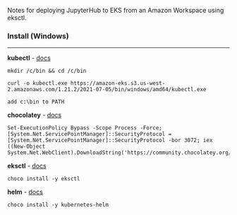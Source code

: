 Notes for deploying JupyterHub to EKS from an Amazon Workspace using eksctl.

### Install (Windows)
---  

**kubectl** - [docs](https://docs.aws.amazon.com/eks/latest/userguide/install-kubectl.html)  

```
mkdir /c/bin && cd /c/bin

curl -o kubectl.exe https://amazon-eks.s3.us-west-2.amazonaws.com/1.21.2/2021-07-05/bin/windows/amd64/kubectl.exe

add c:\bin to PATH
```

**chocolatey** - [docs](https://chocolatey.org/install)  

```
Set-ExecutionPolicy Bypass -Scope Process -Force; [System.Net.ServicePointManager]::SecurityProtocol = [System.Net.ServicePointManager]::SecurityProtocol -bor 3072; iex ((New-Object System.Net.WebClient).DownloadString('https://community.chocolatey.org/install.ps1'))   
```

**eksctl** - [docs](https://docs.aws.amazon.com/eks/latest/userguide/eksctl.html)

```
choco install -y eksctl
```  

**helm** - [docs](https://docs.aws.amazon.com/eks/latest/userguide/helm.html)  
```
choco install -y kubernetes-helm
```